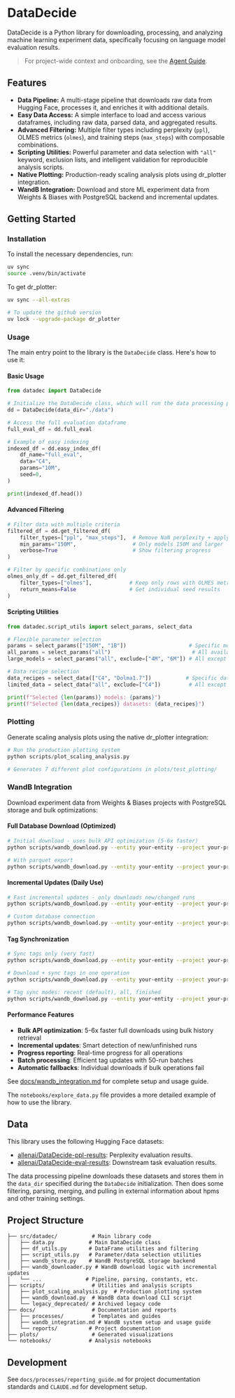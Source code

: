 # DataDecide

DataDecide is a Python library for downloading, processing, and analyzing machine learning experiment data, specifically focusing on language model evaluation results.

> For project-wide context and onboarding, see the [Agent Guide](../dr_ref/docs/guides/AGENT_GUIDE_datadec.md).

## Features

-   **Data Pipeline:** A multi-stage pipeline that downloads raw data from Hugging Face, processes it, and enriches it with additional details.
-   **Easy Data Access:** A simple interface to load and access various dataframes, including raw data, parsed data, and aggregated results.
-   **Advanced Filtering:** Multiple filter types including perplexity (`ppl`), OLMES metrics (`olmes`), and training steps (`max_steps`) with composable combinations.
-   **Scripting Utilities:** Powerful parameter and data selection with `"all"` keyword, exclusion lists, and intelligent validation for reproducible analysis scripts.
-   **Native Plotting:** Production-ready scaling analysis plots using dr_plotter integration.
-   **WandB Integration:** Download and store ML experiment data from Weights & Biases with PostgreSQL backend and incremental updates.

## Getting Started

### Installation

To install the necessary dependencies, run:

```bash
uv sync
source .venv/bin/activate
```

To get dr_plotter:
```bash
uv sync --all-extras

# To update the github version
uv lock --upgrade-package dr_plotter
```


### Usage

The main entry point to the library is the `DataDecide` class. Here's how to use it:

#### Basic Usage

```python
from datadec import DataDecide

# Initialize the DataDecide class, which will run the data processing pipeline
dd = DataDecide(data_dir="./data")

# Access the full evaluation dataframe
full_eval_df = dd.full_eval

# Example of easy indexing
indexed_df = dd.easy_index_df(
    df_name="full_eval",
    data="C4",
    params="10M",
    seed=0,
)

print(indexed_df.head())
```

#### Advanced Filtering

```python
# Filter data with multiple criteria
filtered_df = dd.get_filtered_df(
    filter_types=["ppl", "max_steps"],  # Remove NaN perplexity + apply step limits
    min_params="150M",                  # Only models 150M and larger
    verbose=True                        # Show filtering progress
)

# Filter by specific combinations only
olmes_only_df = dd.get_filtered_df(
    filter_types=["olmes"],            # Keep only rows with OLMES metrics
    return_means=False                 # Get individual seed results
)
```

#### Scripting Utilities

```python
from datadec.script_utils import select_params, select_data

# Flexible parameter selection
params = select_params(["150M", "1B"])                    # Specific models
all_params = select_params("all")                          # All available (sorted)  
large_models = select_params("all", exclude=["4M", "6M"]) # All except smallest

# Data recipe selection  
data_recipes = select_data(["C4", "Dolma1.7"])           # Specific datasets
limited_data = select_data("all", exclude=["C4"])         # All except C4

print(f"Selected {len(params)} models: {params}")
print(f"Selected {len(data_recipes)} datasets: {data_recipes}")
```

### Plotting

Generate scaling analysis plots using the native dr_plotter integration:

```python
# Run the production plotting system
python scripts/plot_scaling_analysis.py

# Generates 7 different plot configurations in plots/test_plotting/
```

### WandB Integration

Download experiment data from Weights & Biases projects with PostgreSQL storage and bulk optimizations:

#### Full Database Download (Optimized)
```bash
# Initial download - uses bulk API optimization (5-6x faster)
python scripts/wandb_download.py --entity your-entity --project your-project --force-refresh

# With parquet export
python scripts/wandb_download.py --entity your-entity --project your-project --force-refresh --output-dir ./wandb_data/
```

#### Incremental Updates (Daily Use)
```bash
# Fast incremental updates - only downloads new/changed runs
python scripts/wandb_download.py --entity your-entity --project your-project

# Custom database connection
python scripts/wandb_download.py --entity your-entity --project your-project --database-url postgresql+psycopg://localhost/custom_db
```

#### Tag Synchronization
```bash
# Sync tags only (very fast)
python scripts/wandb_download.py --entity your-entity --project your-project --sync-tags-only

# Download + sync tags in one operation
python scripts/wandb_download.py --entity your-entity --project your-project --also-sync-tags

# Tag sync modes: recent (default), all, finished
python scripts/wandb_download.py --entity your-entity --project your-project --sync-tags-only --sync-tags-mode all
```

#### Performance Features
- **Bulk API optimization**: 5-6x faster full downloads using bulk history retrieval
- **Incremental updates**: Smart detection of new/unfinished runs
- **Progress reporting**: Real-time progress for all operations
- **Batch processing**: Efficient tag updates with 50-run batches
- **Automatic fallbacks**: Individual downloads if bulk operations fail

See [docs/wandb_integration.md](docs/wandb_integration.md) for complete setup and usage guide.

The `notebooks/explore_data.py` file provides a more detailed example of how to use the library.

## Data

This library uses the following Hugging Face datasets:

-   [allenai/DataDecide-ppl-results](https://huggingface.co/datasets/allenai/DataDecide-ppl-results): Perplexity evaluation results.
-   [allenai/DataDecide-eval-results](https://huggingface.co/datasets/allenai/DataDecide-eval-results): Downstream task evaluation results.

The data processing pipeline downloads these datasets and stores them in the `data_dir` specified during the `DataDecide` initialization.  Then does some filtering, parsing, merging, and pulling in external information about hpms and other training settings.

## Project Structure

```
├── src/datadec/           # Main library code
│   ├── data.py           # Main DataDecide class
│   ├── df_utils.py       # DataFrame utilities and filtering
│   ├── script_utils.py   # Parameter/data selection utilities
│   ├── wandb_store.py    # WandB PostgreSQL storage backend
│   ├── wandb_downloader.py # WandB download logic with incremental updates
│   └── ...              # Pipeline, parsing, constants, etc.
├── scripts/               # Utilities and analysis scripts
│   ├── plot_scaling_analysis.py  # Production plotting system
│   ├── wandb_download.py  # WandB data download CLI script
│   └── legacy_deprecated/ # Archived legacy code
├── docs/                  # Documentation and reports
│   ├── processes/         # Templates and guides
│   ├── wandb_integration.md # WandB system setup and usage guide
│   └── reports/          # Project documentation
├── plots/                 # Generated visualizations
└── notebooks/            # Analysis notebooks
```

## Development

See `docs/processes/reporting_guide.md` for project documentation standards and `CLAUDE.md` for development setup.

